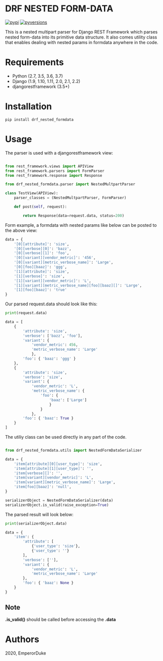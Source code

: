 DRF NESTED FORM-DATA
=====================

[![pypi](https://img.shields.io/pypi/v/drf-writable-nested.svg)](https://pypi.python.org/pypi/drf-nested-formdata)
[![pyversions](https://img.shields.io/pypi/pyversions/drf-writable-nested.svg)](https://pypi.python.org/pypi/drf-nested-formdata)

This is a nested multipart parser for Django REST Framework which parses
nested form-data into its primitive data structure. It also comes utility 
class that enables dealing with nested params in formdata anywhere in 
the code.

Requirements
============

- Python (2.7, 3.5, 3.6, 3.7)
- Django (1.9, 1.10, 1.11, 2.0, 2.1, 2.2)
- djangorestframework (3.5+)

Installation
============

```
pip install drf_nested_formdata
```

Usage
=====

The parser is used with a djangorestframework view:

```python

from rest_framework.views import APIView
from rest_framework.parsers import FormParser
from rest_framework.response import Response

from drf_nested_formdata.parser import NestedMultpartParser

class TestView(APIView):
    parser_classes = (NestedMultpartParser, FormParser)

    def post(self, request):

        return Response(data=request.data, status=200)

```

Form example, a formdata with nested params like below can be posted to the above view:

```python
data = {
    '[0][attribute]': 'size',
    '[0][verbose][0]': 'bazz',
    '[0][verbose][1]': 'foo',
    '[0][variant][vendor_metric]': '456',
    '[0][variant][metric_verbose_name]': 'Large',
    '[0][foo][baaz]': 'ggg',
    '[1][attribute]': 'size',
    '[1][verbose]': 'size',
    '[1][variant][vendor_metric]': 'L',
    '[1][variant][metric_verbose_name][foo][baaz][]': 'Large',
    '[1][foo][baaz]': 'true'
}
```
Our parsed request.data should look like this:

```python
print(request.data)
```
```python
data = [
    {
        'attribute': 'size', 
        'verbose': ['bazz', 'foo'], 
        'variant': {
            'vendor_metric': 456, 
            'metric_verbose_name': 'Large'
            }, 
        'foo': { 'baaz': 'ggg' }
    }, 
    {
        'attribute': 'size', 
        'verbose': 'size', 
        'variant': {
            'vendor_metric': 'L', 
            'metric_verbose_name': {
                'foo': {
                    'baaz': ['Large']
                    }
                }
            }, 
        'foo': { 'baaz': True }
    }
]

```
The utiliy class can be used directly in any part of the code.

````python

from drf_nested_formdata.utils import NestedFormDataSerializer

data = {
    'item[attribute][0][user_type]': 'size',
    'item[attribute][1][user_type]': '',
    'item[verbose][]': '',
    'item[variant][vendor_metric]': 'L',
    'item[variant][metric_verbose_name]': 'Large',
    'item[foo][baaz]': 'null',
}

serializerObject = NestedFormDataSerializer(data)
serializerObject.is_valid(raise_exception=True)
````
The parsed result will look below:

```python
print(serializerObject.data)

data = {
    'item': {
        'attribute': [
            {'user_type': 'size'}, 
            {'user_type': ''}
        ], 
        'verbose': [''], 
        'variant': {
            'vendor_metric': 'L', 
            'metric_verbose_name': 'Large'
        }, 
        'foo': { 'baaz': None }
    }
}
```

Note
----
**.is_valid()** should be called before accessing the **.data**


Authors
=======
2020, EmperorDuke

